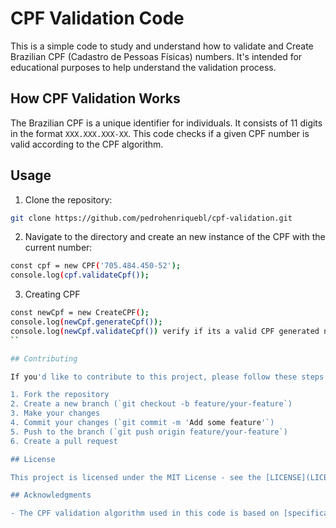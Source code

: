 # CPF Validation Code

This is a simple code to study and understand how to validate and Create Brazilian CPF (Cadastro de Pessoas Físicas) numbers. It's intended for educational purposes to help understand the validation process.

## How CPF Validation Works

The Brazilian CPF is a unique identifier for individuals. It consists of 11 digits in the format `XXX.XXX.XXX-XX`. This code checks if a given CPF number is valid according to the CPF algorithm.

## Usage

1. Clone the repository:
```bash 
git clone https://github.com/pedrohenriquebl/cpf-validation.git
```
2. Navigate to the directory and create an new instance of the CPF with the current number:
```bash
const cpf = new CPF('705.484.450-52');
console.log(cpf.validateCpf());
```
3. Creating CPF
``` bash
const newCpf = new CreateCPF();
console.log(newCpf.generateCpf());
console.log(newCpf.validateCpf()) verify if its a valid CPF generated number;
``

## Contributing

If you'd like to contribute to this project, please follow these steps:

1. Fork the repository
2. Create a new branch (`git checkout -b feature/your-feature`)
3. Make your changes
4. Commit your changes (`git commit -m 'Add some feature'`)
5. Push to the branch (`git push origin feature/your-feature`)
6. Create a pull request

## License

This project is licensed under the MIT License - see the [LICENSE](LICENSE) file for details.

## Acknowledgments

- The CPF validation algorithm used in this code is based on [specifications provided by the Brazilian government](https://www.gov.br/receitafederal/pt-br/assuntos/orientacao-tributaria/cadastros/cadastro-de-pessoas-fisicas-cpf).
